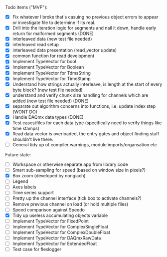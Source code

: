 Todo items ("MVP"):
- [x] Fix whatever I broke that's casuing no previous object errors to appear or investigate file to determine if its real.
- [x] Drill into the iteration logic for segments and nail it down, handle early return for malformed segments (DONE)
- [x] interleaved data (new test file needed)
- [x] interleaved read setup
- [x] interleaved data presentation (read_vector update) 
- [x] common function for read development
- [x] Implement TypeVector for bool
- [x] Implement TypeVector for Boolean
- [x] Implement TypeVector for TdmsString
- [x] Implement TypeVector for TimeStamp
- [x] Understand how strings actually interleave, is length at the start of every byte block? (new test file needed)
- [x] understand and verify chunk size handling for channels which are added (new test file needed) (DONE)
- [x] separate out algorithm concerns into functions, i.e. update index step (WONT DO)
- [x] Handle DAQmx data types (DONE)
- [x] Test cases/files for each data type (specifically need to verify things like time stamps)
- [x] Read data vector is overloaded, the entry gates and object finding stuff shouldn't live there.
- [ ] General tidy up of compiler warnings, module imports/organsation etc

Future state:
- [ ] Workspace or otherwise separate app from library code
- [ ] Smart sub-sampling for speed (based on window size in pixels?)
- [x] Box zoom (developed by nongiach)
- [ ] Legend
- [ ] Axes labels
- [ ] Time series support
- [ ] Pretty up the channel interface (tick box to activate channels?)
- [ ] Remove previous channel on load (or hold multiple files)
- [ ] Speed comparison against Speedo
- [x] Tidy up useless accumulating objects variable
- [ ] Implement TypeVector for FixedPoint
- [ ] Implement TypeVector for ComplexSingleFloat
- [ ] Implement TypeVector for ComplexDoubleFloat
- [ ] Implement TypeVector for DAQmxRawData
- [ ] Implement TypeVector for ExtendedFloat
- [ ] Test case for flexlogger